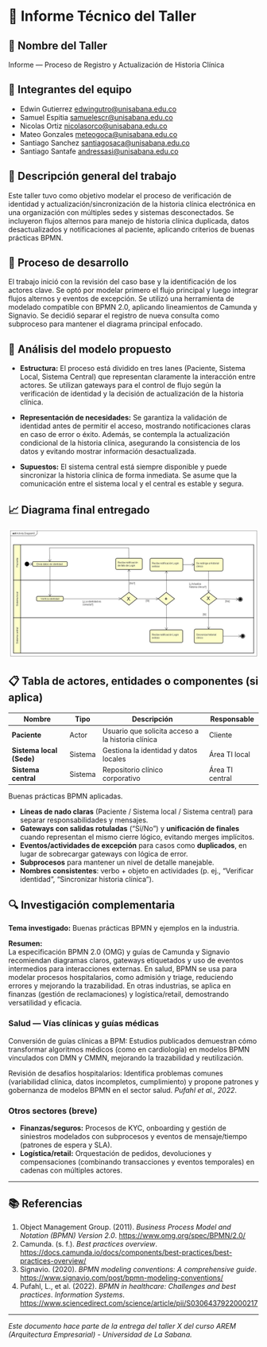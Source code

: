 # 📄 Informe Técnico del Taller

## 🔖 Nombre del Taller
Informe — Proceso de Registro y Actualización de Historia Clínica

## 👥 Integrantes del equipo
- Edwin Gutierrez edwingutro@unisabana.edu.co
- Samuel Espitia samuelescr@unisabana.edu.co
- Nicolas Ortiz nicolasorco@unisabana.edu.co
- Mateo Gonzales meteogoca@unisabana.edu.co
- Santiago Sanchez santiagosaca@unisabana.edu.co
- Santiago Santafe andressasi@unisabana.edu.co

## 🧠 Descripción general del trabajo
Este taller tuvo como objetivo modelar el proceso de verificación de identidad y actualización/sincronización de la historia clínica electrónica en una organización con múltiples sedes y sistemas desconectados. Se incluyeron flujos alternos para manejo de historia clínica duplicada, datos desactualizados y notificaciones al paciente, aplicando criterios de buenas prácticas BPMN.

## 🔧 Proceso de desarrollo
El trabajo inició con la revisión del caso base y la identificación de los actores clave. Se optó por modelar primero el flujo principal y luego integrar flujos alternos y eventos de excepción. Se utilizó una herramienta de modelado compatible con BPMN 2.0, aplicando lineamientos de Camunda y Signavio. Se decidió separar el registro de nueva consulta como subproceso para mantener el diagrama principal enfocado.

## 🧩 Análisis del modelo propuesto

- **Estructura:** El proceso está dividido en tres lanes (Paciente, Sistema Local, Sistema Central) que representan claramente la interacción entre actores. Se utilizan gateways para el control de flujo según la verificación de identidad y la decisión de actualización de la historia clínica.

- **Representación de necesidades:** Se garantiza la validación de identidad antes de permitir el acceso, mostrando notificaciones claras en caso de error o éxito. Además, se contempla la actualización condicional de la historia clínica, asegurando la consistencia de los datos y evitando mostrar información desactualizada.

- **Supuestos:** El sistema central está siempre disponible y puede sincronizar la historia clínica de forma inmediata. Se asume que la comunicación entre el sistema local y el central es estable y segura.

## 📈 Diagrama final entregado
![Diagrama del Sistema](diagrama.jpg)

## 📋 Tabla de actores, entidades o componentes (si aplica)

| Nombre                | Tipo     | Descripción                                           | Responsable       |
|-----------------------|----------|-------------------------------------------------------|-------------------|
| **Paciente**          | Actor    | Usuario que solicita acceso a la historia clínica     | Cliente           |
| **Sistema local (Sede)** | Sistema  | Gestiona la identidad y datos locales                 | Área TI local     |
| **Sistema central**   | Sistema  | Repositorio clínico corporativo                       | Área TI central   |

Buenas prácticas BPMN aplicadas.

- **Líneas de nado claras** (Paciente / Sistema local / Sistema central) para separar responsabilidades y mensajes.
- **Gateways con salidas rotuladas** (“Sí/No”) y **unificación de finales** cuando representan el mismo cierre lógico, evitando merges implícitos.
- **Eventos/actividades de excepción** para casos como **duplicados**, en lugar de sobrecargar gateways con lógica de error.
- **Subprocesos** para mantener un nivel de detalle manejable.
- **Nombres consistentes**: verbo + objeto en actividades (p. ej., “Verificar identidad”, “Sincronizar historia clínica”).

## 🔍 Investigación complementaria
**Tema investigado:** Buenas prácticas BPMN y ejemplos en la industria.

**Resumen:**  
La especificación BPMN 2.0 (OMG) y guías de Camunda y Signavio recomiendan diagramas claros, gateways etiquetados y uso de eventos intermedios para interacciones externas. En salud, BPMN se usa para modelar procesos hospitalarios, como admisión y triage, reduciendo errores y mejorando la trazabilidad. En otras industrias, se aplica en finanzas (gestión de reclamaciones) y logística/retail, demostrando versatilidad y eficacia.

### Salud — Vías clínicas y guías médicas
Conversión de guías clínicas a BPM: Estudios publicados demuestran cómo transformar algoritmos médicos (como en cardiología) en modelos BPMN vinculados con DMN y CMMN, mejorando la trazabilidad y reutilización.

Revisión de desafíos hospitalarios: Identifica problemas comunes (variabilidad clínica, datos incompletos, cumplimiento) y propone patrones y gobernanza de modelos BPMN en el sector salud. *Pufahl et al., 2022*.

### Otros sectores (breve)
- **Finanzas/seguros:** Procesos de KYC, onboarding y gestión de siniestros modelados con subprocesos y eventos de mensaje/tiempo (patrones de espera y SLA).  
- **Logística/retail:** Orquestación de pedidos, devoluciones y compensaciones (combinando transacciones y eventos temporales) en cadenas con múltiples actores.

---

## 📚 Referencias

1. Object Management Group. (2011). *Business Process Model and Notation (BPMN) Version 2.0*. https://www.omg.org/spec/BPMN/2.0/
2. Camunda. (s. f.). *Best practices overview*. https://docs.camunda.io/docs/components/best-practices/best-practices-overview/
3. Signavio. (2020). *BPMN modeling conventions: A comprehensive guide*. https://www.signavio.com/post/bpmn-modeling-conventions/
4. Pufahl, L., et al. (2022). *BPMN in healthcare: Challenges and best practices*. *Information Systems*. https://www.sciencedirect.com/science/article/pii/S0306437922000217

---

_Este documento hace parte de la entrega del taller X del curso AREM (Arquitectura Empresarial) - Universidad de La Sabana._
